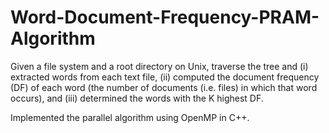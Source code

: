 # Word-Document-Frequency-PRAM-Algorithm
Given a file system and a root directory on Unix, traverse the tree and 
(i) extracted words from each text file, 
(ii) computed the document frequency (DF) of each word (the number of documents (i.e. files) in which that word occurs), and (iii) determined the words with the K highest DF.

Implemented the parallel algorithm using OpenMP in C++.
